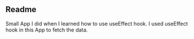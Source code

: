 ## Readme

Small App I did when I learned how to use useEffect hook. I used useEffect hook in this App to fetch the data.
